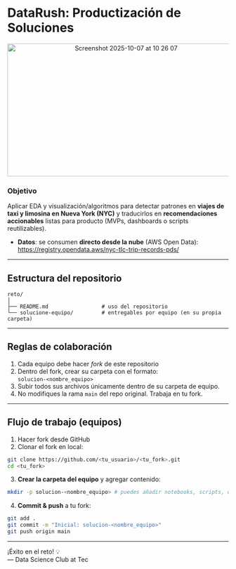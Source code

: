 # DataRush: Productización de Soluciones

<p align="center">
  <img width="525" height="303" alt="Screenshot 2025-10-07 at 10 26 07" src="https://github.com/user-attachments/assets/503da566-882f-46ae-9041-3f4f57407df4" />
</p>

### Objetivo
Aplicar EDA y visualización/algoritmos para detectar patrones en **viajes de taxi y limosina en Nueva York (NYC)** y traducirlos en **recomendaciones accionables** listas para producto (MVPs, dashboards o scripts reutilizables).

- **Datos**: se consumen **directo desde la nube** (AWS Open Data): https://registry.opendata.aws/nyc-tlc-trip-records-pds/

---

## Estructura del repositorio
```
reto/
│
├── README.md                 # uso del repositorio
└── solucione-equipo/         # entregables por equipo (en su propia carpeta)
```
---

## Reglas de colaboración
1. Cada equipo debe hacer _fork_ de este repositorio
2. Dentro del fork, crear su carpeta  con el formato:  
   `solucion-<nombre_equipo>`
3. Subir todos sus archivos únicamente dentro de su carpeta de equipo.
4. No modifiques la rama `main` del repo original. Trabaja en tu fork.
---

## Flujo de trabajo (equipos)
1) Hacer fork desde GitHub  
2) Clonar el fork en local:
```bash
git clone https://github.com/<tu_usuario>/<tu_fork>.git
cd <tu_fork>
```
3) **Crear la carpeta del equipo** y agregar contenido:
```bash
mkdir -p solucion-<nombre_equipo> # puedes añadir notebooks, scripts, dashboards exportables y un README propio.
```
4) **Commit & push** a tu fork:
```bash
git add .
git commit -m "Inicial: solucion-<nombre_equipo>"
git push origin main
```

---


¡Éxito en el reto! 💡  
— Data Science Club at Tec
